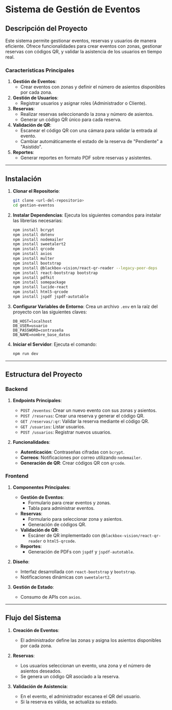 # Sistema de Gestión de Eventos

## **Descripción del Proyecto**

Este sistema permite gestionar eventos, reservas y usuarios de manera eficiente. Ofrece funcionalidades para crear eventos con zonas, gestionar reservas con códigos QR, y validar la asistencia de los usuarios en tiempo real.

### **Características Principales**
1. **Gestión de Eventos**:
   - Crear eventos con zonas y definir el número de asientos disponibles por cada zona.
2. **Gestión de Usuarios**:
   - Registrar usuarios y asignar roles (Administrador o Cliente).
3. **Reservas**:
   - Realizar reservas seleccionando la zona y número de asientos.
   - Generar un código QR único para cada reserva.
4. **Validación de QR**:
   - Escanear el código QR con una cámara para validar la entrada al evento.
   - Cambiar automáticamente el estado de la reserva de "Pendiente" a "Asistido".
5. **Reportes**:
   - Generar reportes en formato PDF sobre reservas y asistentes.

---

## **Instalación**

1. **Clonar el Repositorio**:
   ```bash
   git clone <url-del-repositorio>
   cd gestion-eventos
   ```

2. **Instalar Dependencias**:
   Ejecuta los siguientes comandos para instalar las librerías necesarias:
   ```bash
   npm install bcrypt
   npm install dotenv
   npm install nodemailer
   npm install sweetalert2
   npm install qrcode
   npm install axios
   npm install multer
   npm install bootstrap
   npm install @blackbox-vision/react-qr-reader --legacy-peer-deps
   npm install react-bootstrap bootstrap
   npm install pdfkit
   npm install somepackage
   npm install lucide-react
   npm install html5-qrcode
   npm install jspdf jspdf-autotable
   ```

3. **Configurar Variables de Entorno**:
   Crea un archivo `.env` en la raíz del proyecto con las siguientes claves:
   ```env
   DB_HOST=localhost
   DB_USER=usuario
   DB_PASSWORD=contraseña
   DB_NAME=nombre_base_datos
   ```

4. **Iniciar el Servidor**:
   Ejecuta el comando:
   ```bash
   npm run dev
   ```

---

## **Estructura del Proyecto**

### **Backend**
1. **Endpoints Principales**:
   - `POST /eventos`: Crear un nuevo evento con sus zonas y asientos.
   - `POST /reservas`: Crear una reserva y generar el código QR.
   - `GET /reservas/:qr`: Validar la reserva mediante el código QR.
   - `GET /usuarios`: Listar usuarios.
   - `POST /usuarios`: Registrar nuevos usuarios.

2. **Funcionalidades**:
   - **Autenticación**: Contraseñas cifradas con `bcrypt`.
   - **Correos**: Notificaciones por correo utilizando `nodemailer`.
   - **Generación de QR**: Crear códigos QR con `qrcode`.

### **Frontend**
1. **Componentes Principales**:
   - **Gestión de Eventos**:
     - Formulario para crear eventos y zonas.
     - Tabla para administrar eventos.
   - **Reservas**:
     - Formulario para seleccionar zona y asientos.
     - Generación de códigos QR.
   - **Validación de QR**:
     - Escáner de QR implementado con `@blackbox-vision/react-qr-reader` o `html5-qrcode`.
   - **Reportes**:
     - Generación de PDFs con `jspdf` y `jspdf-autotable`.

2. **Diseño**:
   - Interfaz desarrollada con `react-bootstrap` y `bootstrap`.
   - Notificaciones dinámicas con `sweetalert2`.

3. **Gestión de Estado**:
   - Consumo de APIs con `axios`.

---

## **Flujo del Sistema**

1. **Creación de Eventos**:
   - El administrador define las zonas y asigna los asientos disponibles por cada zona.

2. **Reservas**:
   - Los usuarios seleccionan un evento, una zona y el número de asientos deseados.
   - Se genera un código QR asociado a la reserva.

3. **Validación de Asistencia**:
   - En el evento, el administrador escanea el QR del usuario.
   - Si la reserva es válida, se actualiza su estado.
